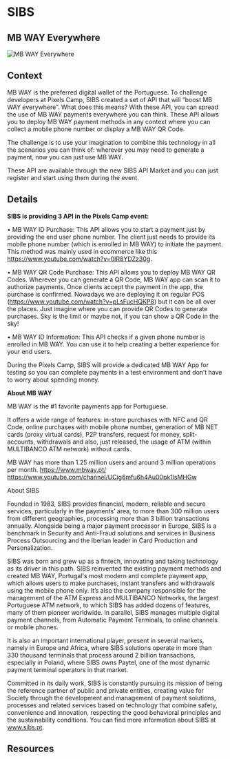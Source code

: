 
# SIBS

## MB WAY Everywhere

![MB WAY Everywhere](https://raw.githubusercontent.com/PixelsCamp/hackathon/master/v3.0/assets/sibs_mb-way-everywhere.jpg "MB WAY Everywhere")

## Context

MB WAY is the preferred digital wallet of the Portuguese. To challenge developers at Pixels Camp, SIBS created a set of API that will “boost MB WAY everywhere”. What does this means? With these API, you can spread the use of MB WAY payments everywhere you can think. These API allows you to deploy MB WAY payment methods in any context where you can collect a mobile phone number or display a MB WAY QR Code. 

The challenge is to use your imagination to combine this technology in all the scenarios you can think of: wherever you may need to generate a payment, now you can just use MB WAY.

These API are available through the new SIBS API Market and you can just register and start using them during the event.


## Details

**SIBS is providing 3 API in the Pixels Camp event:**


•        MB WAY ID Purchase: This API allows you to start a payment just by providing the end user phone number. The client just needs to provide its mobile phone number (which is enrolled in MB WAY) to initiate the payment. This method was mainly used in ecommerce like this https://www.youtube.com/watch?v=0lR8YDZz30g. 

•        MB WAY QR Code Purchase: This API allows you to deploy MB WAY QR Codes. Wherever you can generate a QR Code, MB WAY app can scan it to authorize payments. Once clients accept the payment in the app, the purchase is confirmed. Nowadays we are deploying it on regular POS (https://www.youtube.com/watch?v=pLsFucHQKP8) but it can be all over the places. Just imagine where you can provide QR Codes to generate purchases. Sky is the limit or maybe not, if you can show a QR Code in the sky!

•        MB WAY ID Information: This API checks if a given phone number is enrolled in MB WAY. You can use it to help creating a better experience for your end users.


During the Pixels Camp, SIBS will provide a dedicated MB WAY App for testing so you can complete payments in a test environment and don’t have to worry about spending money.


**About MB WAY**

MB WAY is the #1 favorite payments app for Portuguese.

It offers a wide range of features: in-store purchases with NFC and QR Code, online purchases with mobile phone number, generation of MB NET cards (proxy virtual cards), P2P transfers, request for money, split-accounts, withdrawals and also, just released, the usage of ATM (within MULTIBANCO ATM network) without cards.

MB WAY has more than 1.25 million users and around 3 million operations per month.
https://www.mbway.pt/ https://www.youtube.com/channel/UCig6mfu6h4Au00pk1lsMHGw


About SIBS

Founded in 1983, SIBS provides financial, modern, reliable and secure services, particularly in the payments’ area, to more than 300 million users from different geographies, processing more than 3 billion transactions annually. Alongside being a major payment processor in Europe, SIBS is a benchmark in Security and Anti-Fraud solutions and services in Business Process Outsourcing and the Iberian leader in Card Production and Personalization.

SIBS was born and grew up as a fintech, innovating and taking technology as its driver in this path. SIBS reinvented the existing payment methods and created MB WAY, Portugal's most modern and complete payment app, which allows users to make purchases, instant transfers and withdrawals using the mobile phone only. It’s also the company responsible for the management of the ATM Express and MULTIBANCO Networks, the largest Portuguese ATM network, to which SIBS has added dozens of features, many of them pioneer worldwide. In parallel, SIBS manages multiple digital payment channels, from Automatic Payment Terminals, to online channels or mobile phones.

It is also an important international player, present in several markets, namely in Europe and Africa, where SIBS solutions operate in more than 330 thousand terminals that process around 2 billion transactions, especially in Poland, where SIBS owns Paytel, one of the most dynamic payment terminal operators in that market.

Committed in its daily work, SIBS is constantly pursuing its mission of being the reference partner of public and private entities, creating value for Society through the development and management of payment solutions, processes and related services based on technology that combine safety, convenience and innovation, respecting the good behavioral principles and the sustainability conditions.
You can find more information about SIBS at www.sibs.pt.


## Resources


